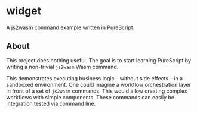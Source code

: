 # widget

A js2wasm command example written in PureScript.

## About

This project does nothing useful. The goal is to start learning PureScript by writing a non-trivial
`js2wasm` Wasm command.

This demonstrates executing business logic – without side effects – in a sandboxed environment. One
could imagine a workflow orchestration layer in front of a set of `js2wasm` commands. This would
allow creating complex workflows with simple components. These commands can easily be integration
tested via command line.


